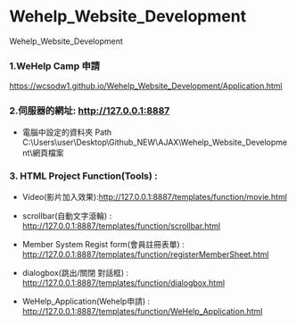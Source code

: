 # Wehelp_Website_Development
Wehelp_Website_Development

### 1.WeHelp Camp 申請

https://wcsodw1.github.io/Wehelp_Website_Development/Application.html


### 2.伺服器的網址: http://127.0.0.1:8887

+ 電腦中設定的資料夾 Path C:\Users\user\Desktop\Github_NEW\AJAX\Wehelp_Website_Development\網頁檔案


### 3. HTML Project Function(Tools) : 
+ Video(影片加入效果):http://127.0.0.1:8887/templates/function/movie.html

+ scrollbar(自動文字滾輪) : http://127.0.0.1:8887/templates/function/scrollbar.html

+ Member System Regist form(會員註冊表單) : http://127.0.0.1:8887/templates/function/registerMemberSheet.html

+ dialogbox(跳出/關閉 對話框) : http://127.0.0.1:8887/templates/function/dialogbox.html

+ WeHelp_Application(Wehelp申請) : http://127.0.0.1:8887/templates/function/WeHelp_Application.html
